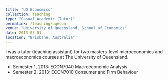 ```yaml
---
title: "UQ Economics"
collection: teaching
type: "Casual Academic (Tutor)"
permalink: /teaching/uqecon
venue: "University of Queensland, School of Economics"
date: 2013-03-01
location: "Brisbane, Australia"
---
```


I was a tutor (teaching assistant) for two masters-level microeconomics and macroeconomics courses at The University of Queensland.

* Semester 1, 2013: ECON7040 Macroeconomic Analysis
* Semester 2, 2013: ECON7010 Consumer and Firm Behaviour
